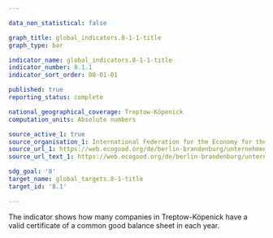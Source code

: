 ```yaml
---

data_non_statistical: false

graph_title: global_indicators.8-1-1-title
graph_type: bar

indicator_name: global_indicators.8-1-1-title
indicator_number: 8.1.1
indicator_sort_order: 08-01-01

published: true
reporting_status: complete

national_geographical_coverage: Treptow-Köpenick
computation_units: Absolute numbers

source_active_1: true
source_organisation_1: International Federation for the Economy for the Common Good e.V.
source_url_1: https://web.ecogood.org/de/berlin-brandenburg/unternehmen-und-organisationen/
source_url_text_1: https://web.ecogood.org/de/berlin-brandenburg/unternehmen-und-organisationen/

sdg_goal: '8'
target_name: global_targets.8-1-title
target_id: '8.1'

---
```


The indicator shows how many companies in Treptow-Köpenick have a valid certificate of a common good balance sheet in each year.
